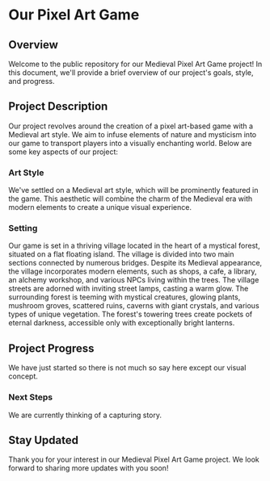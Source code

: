# Our Pixel Art Game

## Overview
Welcome to the public repository for our Medieval Pixel Art Game project! In this document, we'll provide a brief overview of our project's goals, style, and progress.

## Project Description
Our project revolves around the creation of a pixel art-based game with a Medieval art style. We aim to infuse elements of nature and mysticism into our game to transport players into a visually enchanting world. Below are some key aspects of our project:

### Art Style
We've settled on a Medieval art style, which will be prominently featured in the game. This aesthetic will combine the charm of the Medieval era with modern elements to create a unique visual experience.

### Setting
Our game is set in a thriving village located in the heart of a mystical forest, situated on a flat floating island. The village is divided into two main sections connected by numerous bridges. Despite its Medieval appearance, the village incorporates modern elements, such as shops, a cafe, a library, an alchemy workshop, and various NPCs living within the trees. The village streets are adorned with inviting street lamps, casting a warm glow. The surrounding forest is teeming with mystical creatures, glowing plants, mushroom groves, scattered ruins, caverns with giant crystals, and various types of unique vegetation. The forest's towering trees create pockets of eternal darkness, accessible only with exceptionally bright lanterns.

## Project Progress
We have just started so there is not much so say here except our visual concept.

### Next Steps
We are currently thinking of a capturing story.

## Stay Updated
Thank you for your interest in our Medieval Pixel Art Game project. We look forward to sharing more updates with you soon!

